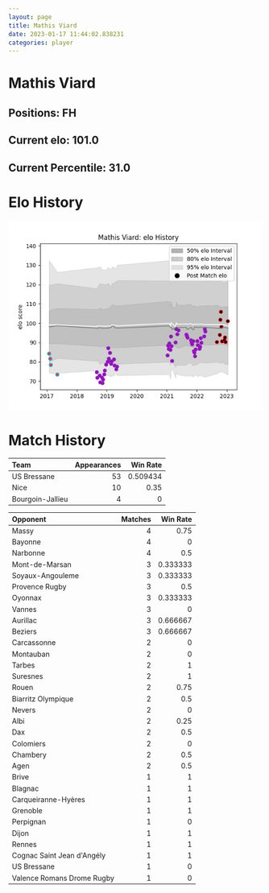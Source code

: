 ```yaml
---  
layout: page  
title: Mathis Viard  
date: 2023-01-17 11:44:02.838231  
categories: player  
---
```

# Mathis Viard

## Positions: FH

## Current elo: 101.0

## Current Percentile: 31.0

# Elo History


![elo history](history_MathisViard.png)
# Match History


| Team             |   Appearances |   Win Rate |
|:-----------------|--------------:|-----------:|
| US Bressane      |            53 |   0.509434 |
| Nice             |            10 |   0.35     |
| Bourgoin-Jallieu |             4 |   0        |

| Opponent                   |   Matches |   Win Rate |
|:---------------------------|----------:|-----------:|
| Massy                      |         4 |   0.75     |
| Bayonne                    |         4 |   0        |
| Narbonne                   |         4 |   0.5      |
| Mont-de-Marsan             |         3 |   0.333333 |
| Soyaux-Angouleme           |         3 |   0.333333 |
| Provence Rugby             |         3 |   0.5      |
| Oyonnax                    |         3 |   0.333333 |
| Vannes                     |         3 |   0        |
| Aurillac                   |         3 |   0.666667 |
| Beziers                    |         3 |   0.666667 |
| Carcassonne                |         2 |   0        |
| Montauban                  |         2 |   0        |
| Tarbes                     |         2 |   1        |
| Suresnes                   |         2 |   1        |
| Rouen                      |         2 |   0.75     |
| Biarritz Olympique         |         2 |   0.5      |
| Nevers                     |         2 |   0        |
| Albi                       |         2 |   0.25     |
| Dax                        |         2 |   0.5      |
| Colomiers                  |         2 |   0        |
| Chambery                   |         2 |   0.5      |
| Agen                       |         2 |   0.5      |
| Brive                      |         1 |   1        |
| Blagnac                    |         1 |   1        |
| Carqueiranne-Hyères        |         1 |   1        |
| Grenoble                   |         1 |   1        |
| Perpignan                  |         1 |   0        |
| Dijon                      |         1 |   1        |
| Rennes                     |         1 |   1        |
| Cognac Saint Jean d'Angély |         1 |   1        |
| US Bressane                |         1 |   0        |
| Valence Romans Drome Rugby |         1 |   0        |